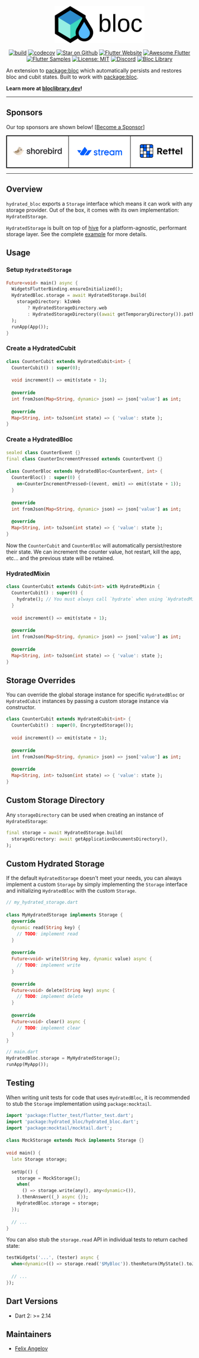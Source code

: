 <p align="center">
  <img src="https://github.com/felangel/bloc/raw/master/assets/logos/hydrated_bloc.png" height="100" alt="Hydrated Bloc">
</p>

<p align="center">
  <a href="https://github.com/felangel/bloc/actions"><img src="https://github.com/felangel/bloc/actions/workflows/main.yaml/badge.svg" alt="build"></a>
  <a href="https://codecov.io/gh/felangel/bloc"><img src="https://codecov.io/gh/felangel/bloc/branch/master/graph/badge.svg" alt="codecov"></a>
  <a href="https://github.com/felangel/bloc"><img src="https://img.shields.io/github/stars/felangel/bloc.svg?style=flat&logo=github&colorB=deeppink&label=stars" alt="Star on Github"></a>
  <a href="https://flutter.dev/docs/development/data-and-backend/state-mgmt/options#bloc--rx"><img src="https://img.shields.io/badge/flutter-website-deepskyblue.svg" alt="Flutter Website"></a>
  <a href="https://github.com/Solido/awesome-flutter#standard"><img src="https://img.shields.io/badge/awesome-flutter-blue.svg?longCache=true" alt="Awesome Flutter"></a>
  <a href="https://fluttersamples.com"><img src="https://img.shields.io/badge/flutter-samples-teal.svg?longCache=true" alt="Flutter Samples"></a>
  <a href="https://opensource.org/licenses/MIT"><img src="https://img.shields.io/badge/license-MIT-purple.svg" alt="License: MIT"></a>
  <a href="https://discord.gg/bloc"><img src="https://img.shields.io/discord/649708778631200778.svg?logo=discord&color=blue" alt="Discord"></a>
  <a href="https://github.com/felangel/bloc"><img src="https://tinyurl.com/bloc-library" alt="Bloc Library"></a>
</p>

An extension to [package:bloc](https://github.com/felangel/bloc) which automatically persists and restores bloc and cubit states. Built to work with [package:bloc](https://pub.dev/packages/bloc).

**Learn more at [bloclibrary.dev](https://bloclibrary.dev)!**

---

## Sponsors

Our top sponsors are shown below! [[Become a Sponsor](https://github.com/sponsors/felangel)]

<table style="background-color: white; border: 1px solid black">
    <tbody>
        <tr>
            <td align="center" style="border: 1px solid black">
                <a href="https://shorebird.dev"><img src="https://raw.githubusercontent.com/felangel/bloc/master/assets/sponsors/shorebird.png" width="225"/></a>
            </td>            
            <td align="center" style="border: 1px solid black">
                <a href="https://getstream.io/chat/flutter/tutorial/?utm_source=Github&utm_medium=Github_Repo_Content_Ad&utm_content=Developer&utm_campaign=Github_Jan2022_FlutterChat&utm_term=bloc"><img src="https://raw.githubusercontent.com/felangel/bloc/master/assets/sponsors/stream.png" width="225"/></a>
            </td>
            <td align="center" style="border: 1px solid black">
                <a href="https://rettelgame.com/"><img src="https://raw.githubusercontent.com/felangel/bloc/master/assets/sponsors/rettel.png" width="225"/></a>
            </td>
        </tr>
    </tbody>
</table>

---

## Overview

`hydrated_bloc` exports a `Storage` interface which means it can work with any storage provider. Out of the box, it comes with its own implementation: `HydratedStorage`.

`HydratedStorage` is built on top of [hive](https://pub.dev/packages/hive) for a platform-agnostic, performant storage layer. See the complete [example](https://github.com/felangel/bloc/blob/master/packages/hydrated_bloc/example) for more details.

## Usage

### Setup `HydratedStorage`

```dart
Future<void> main() async {
  WidgetsFlutterBinding.ensureInitialized();
  HydratedBloc.storage = await HydratedStorage.build(
    storageDirectory: kIsWeb
        ? HydratedStorageDirectory.web
        : HydratedStorageDirectory((await getTemporaryDirectory()).path),
  );
  runApp(App());
}
```

### Create a HydratedCubit

```dart
class CounterCubit extends HydratedCubit<int> {
  CounterCubit() : super(0);

  void increment() => emit(state + 1);

  @override
  int fromJson(Map<String, dynamic> json) => json['value'] as int;

  @override
  Map<String, int> toJson(int state) => { 'value': state };
}
```

### Create a HydratedBloc

```dart
sealed class CounterEvent {}
final class CounterIncrementPressed extends CounterEvent {}

class CounterBloc extends HydratedBloc<CounterEvent, int> {
  CounterBloc() : super(0) {
    on<CounterIncrementPressed>((event, emit) => emit(state + 1));
  }

  @override
  int fromJson(Map<String, dynamic> json) => json['value'] as int;

  @override
  Map<String, int> toJson(int state) => { 'value': state };
}
```

Now the `CounterCubit` and `CounterBloc` will automatically persist/restore their state. We can increment the counter value, hot restart, kill the app, etc... and the previous state will be retained.

### HydratedMixin

```dart
class CounterCubit extends Cubit<int> with HydratedMixin {
  CounterCubit() : super(0) {
    hydrate(); // You must always call `hydrate` when using `HydratedMixin`
  }

  void increment() => emit(state + 1);

  @override
  int fromJson(Map<String, dynamic> json) => json['value'] as int;

  @override
  Map<String, int> toJson(int state) => { 'value': state };
}
```

## Storage Overrides

You can override the global storage instance for specific `HydratedBloc` or `HydratedCubit` instances by passing a custom storage instance via constructor.

```dart
class CounterCubit extends HydratedCubit<int> {
  CounterCubit() : super(0, EncryptedStorage());

  void increment() => emit(state + 1);

  @override
  int fromJson(Map<String, dynamic> json) => json['value'] as int;

  @override
  Map<String, int> toJson(int state) => { 'value': state };
}
```

## Custom Storage Directory

Any `storageDirectory` can be used when creating an instance of `HydratedStorage`:

```dart
final storage = await HydratedStorage.build(
  storageDirectory: await getApplicationDocumentsDirectory(),
);
```

## Custom Hydrated Storage

If the default `HydratedStorage` doesn't meet your needs, you can always implement a custom `Storage` by simply implementing the `Storage` interface and initializing `HydratedBloc` with the custom `Storage`.

```dart
// my_hydrated_storage.dart

class MyHydratedStorage implements Storage {
  @override
  dynamic read(String key) {
    // TODO: implement read
  }

  @override
  Future<void> write(String key, dynamic value) async {
    // TODO: implement write
  }

  @override
  Future<void> delete(String key) async {
    // TODO: implement delete
  }

  @override
  Future<void> clear() async {
    // TODO: implement clear
  }
}
```

```dart
// main.dart
HydratedBloc.storage = MyHydratedStorage();
runApp(MyApp());
```

## Testing

When writing unit tests for code that uses `HydratedBloc`, it is recommended to stub the `Storage` implementation using `package:mocktail`.

```dart
import 'package:flutter_test/flutter_test.dart';
import 'package:hydrated_bloc/hydrated_bloc.dart';
import 'package:mocktail/mocktail.dart';

class MockStorage extends Mock implements Storage {}

void main() {
  late Storage storage;

  setUp(() {
    storage = MockStorage();
    when(
      () => storage.write(any(), any<dynamic>()),
    ).thenAnswer((_) async {});
    HydratedBloc.storage = storage;
  });

  // ...
}
```

You can also stub the `storage.read` API in individual tests to return cached state:

```dart
testWidgets('...', (tester) async {
  when<dynamic>(() => storage.read('$MyBloc')).thenReturn(MyState().toJson());

  // ...
});
```

## Dart Versions

- Dart 2: >= 2.14

## Maintainers

- [Felix Angelov](https://github.com/felangel)
